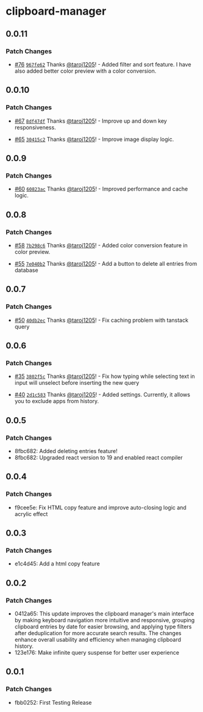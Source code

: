 # clipboard-manager

## 0.0.11

### Patch Changes

- [#76](https://github.com/taroj1205/clipboard-manager/pull/76) [`967fe62`](https://github.com/taroj1205/clipboard-manager/commit/967fe628219a178edf48367909fbdd8ad8379105) Thanks [@taroj1205](https://github.com/taroj1205)! - Added filter and sort feature. I have also added better color preview with a color conversion.

## 0.0.10

### Patch Changes

- [#67](https://github.com/taroj1205/clipboard-manager/pull/67) [`8df47df`](https://github.com/taroj1205/clipboard-manager/commit/8df47df166495912a9b49740b6100626d1c7c09e) Thanks [@taroj1205](https://github.com/taroj1205)! - Improve up and down key responsiveness.

- [#65](https://github.com/taroj1205/clipboard-manager/pull/65) [`30415c2`](https://github.com/taroj1205/clipboard-manager/commit/30415c24624edc1a43a1c396fd8011d68a1ec172) Thanks [@taroj1205](https://github.com/taroj1205)! - Improve image display logic.

## 0.0.9

### Patch Changes

- [#60](https://github.com/taroj1205/clipboard-manager/pull/60) [`60823ac`](https://github.com/taroj1205/clipboard-manager/commit/60823ac057da88769a3bd5f9dad4fbc32f26a4bc) Thanks [@taroj1205](https://github.com/taroj1205)! - Improved performance and cache logic.

## 0.0.8

### Patch Changes

- [#58](https://github.com/taroj1205/clipboard-manager/pull/58) [`7b298c6`](https://github.com/taroj1205/clipboard-manager/commit/7b298c638c8d73820f6140c2fc8cd0a5f682274c) Thanks [@taroj1205](https://github.com/taroj1205)! - Added color conversion feature in color preview.

- [#55](https://github.com/taroj1205/clipboard-manager/pull/55) [`7e040b2`](https://github.com/taroj1205/clipboard-manager/commit/7e040b25c7b9aecd207d5e5d1416841a1b78e51b) Thanks [@taroj1205](https://github.com/taroj1205)! - Add a button to delete all entries from database

## 0.0.7

### Patch Changes

- [#50](https://github.com/taroj1205/clipboard-manager/pull/50) [`40db2ec`](https://github.com/taroj1205/clipboard-manager/commit/40db2ec64c7b56173f03773eb21426e87dd107b6) Thanks [@taroj1205](https://github.com/taroj1205)! - Fix caching problem with tanstack query

## 0.0.6

### Patch Changes

- [#35](https://github.com/taroj1205/clipboard-manager/pull/35) [`3802f5c`](https://github.com/taroj1205/clipboard-manager/commit/3802f5c34f67e8f978814084b099c318e9cad318) Thanks [@taroj1205](https://github.com/taroj1205)! - Fix how typing while selecting text in input will unselect before inserting the new query

- [#40](https://github.com/taroj1205/clipboard-manager/pull/40) [`2d1c583`](https://github.com/taroj1205/clipboard-manager/commit/2d1c58307123b2fb329a1150ea15d985dabb9075) Thanks [@taroj1205](https://github.com/taroj1205)! - Added settings. Currently, it allows you to exclude apps from history.

## 0.0.5

### Patch Changes

- 8fbc682: Added deleting entries feature!
- 8fbc682: Upgraded react version to 19 and enabled react compiler

## 0.0.4

### Patch Changes

- f9cee5e: Fix HTML copy feature and improve auto-closing logic and acrylic effect

## 0.0.3

### Patch Changes

- e1c4d45: Add a html copy feature

## 0.0.2

### Patch Changes

- 0412a65: This update improves the clipboard manager's main interface by making keyboard navigation more intuitive and responsive, grouping clipboard entries by date for easier browsing, and applying type filters after deduplication for more accurate search results. The changes enhance overall usability and efficiency when managing clipboard history.
- 123e176: Make infinite query suspense for better user experience

## 0.0.1

### Patch Changes

- fbb0252: First Testing Release
